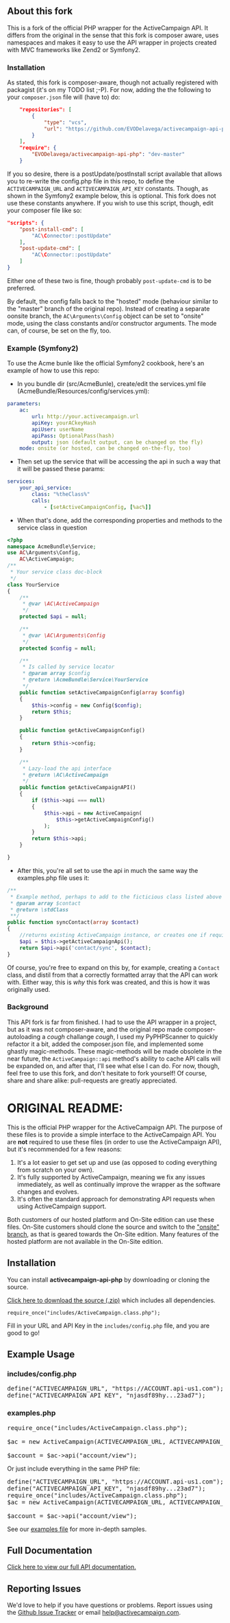 ## About this fork

This is a fork of the official PHP wrapper for the ActiveCampaign API. It differs from the original in the sense that this fork is composer aware, uses namespaces and makes it easy to use the API wrapper in projects created with MVC frameworks like Zend2 or Symfony2.

### Installation
As stated, this fork is composer-aware, though not actually registered with packagist (it's on my TODO list ;-P).
For now, adding the the following to your `composer.json` file will (have to) do:

```json
    "repositories": [
        {
            "type": "vcs",
            "url": "https://github.com/EVODelavega/activecampaign-api-php.git"
        }
    ],
    "require": {
        "EVODelavega/activecampaign-api-php": "dev-master"
    }
```

If you so desire, there is a postUpdate/postInstall script available that allows you to re-write the config.php file in this repo, to define the `ACTIVECAMPAIGN_URL` and `ACTIVECAMPAIGN_API_KEY` constants.
Though, as shown in the Symfony2 example below, this is optional. This fork does not use these constants anywhere.
If you wish to use this script, though, edit your composer file like so:

```json
"scripts": {
    "post-install-cmd": [
        "AC\Connector::postUpdate"
    ],
    "post-update-cmd": [
        "AC\Connector::postUpdate"
    ]
}
```
Either one of these two is fine, though probably `post-update-cmd` is to be preferred.

By default, the config falls back to the "hosted" mode (behaviour similar to the "master" branch of the original repo). Instead of creating a separate oonsite branch, the `AC\Arguments\Config` object can be set to "onsite" mode, using the class constants and/or constructor arguments.
The mode can, of course, be set on the fly, too.

### Example (Symfony2)
To use the Acme bunle like the official Symfony2 cookbook, here's an example of how to use this repo:

- In you bundle dir (src/AcmeBunle), create/edit the services.yml file (AcmeBundle/Resources/config/services.yml):

```yml
parameters:
    ac:
        url: http://your.activecampaign.url
        apiKey: yourACkeyHash
        apiUser: userName
        apiPass: OptionalPass(hash)
        output: json (default output, can be changed on the fly)
	mode: onsite (or hosted, can be changed on-the-fly, too)
```

- Then set up the service that will be accessing the api in such a way that it will be passed these params:

```yml
services:
    your_api_service:
        class: "%theClass%"
        calls:
            - [setActiveCampaignConfig, [%ac%]]
```

- When that's done, add the corresponding properties and methods to the service class in question

```php
<?php
namespace AcmeBundle\Service;
use AC\Arguments\Config,
    AC\ActiveCampaign;
/**
 * Your service class doc-block
 */
class YourService
{
    /**
     * @var \AC\ActiveCampaign
     */
    protected $api = null;

    /**
     * @var \AC\Arguments\Config
     */
    protected $config = null;

    /**
     * Is called by service locator
     * @param array $config
     * @return \AcmeBundle\Service\YourService
     */
    public function setActiveCampaignConfig(array $config)
    {
        $this->config = new Config($config);
        return $this;
    }

    public function getActiveCampaignConfig()
    {
        return $this->config;
    }

    /**
     * Lazy-load the api interface
     * @return \AC\ActiveCampaign
     */
    public function getActiveCampaignAPI()
    {
        if ($this->api === null)
        {
            $this->api = new ActiveCampaign(
                $this->getActiveCampaignConfig()
            );
        }
        return $this->api;
    }

}
```
- After this, you're all set to use the api in much the same way the examples.php file uses it:

```php
/**
 * Example method, perhaps to add to the ficticious class listed above
 * @param array $contact
 * @return \stdClass
 **/
public function syncContact(array $contact)
{
    //returns existing ActiveCampaign instance, or creates one if required
    $api = $this->getActiveCampaignApi();
    return $api->api('contact/sync', $contact);
}
```
Of course, you're free to expand on this by, for example, creating a `Contact` class, and distil from that a correctly formatted array that the API can work with.
Either way, this is _why_ this fork was created, and this is how it was originally used.

### Background
This API fork is far from finished. I had to use the API wrapper in a project, but as it was not composer-aware, and the original repo made composer-autoloading a *cough* challange *cough*, I used my PyPHPScanner to quickly refactor it a bit, added the composer.json file, and implemented some ghastly magic-methods.
These magic-methods will be made obsolete in the near future, the `ActiveCampaign::api` method's ability to cache API calls will be expanded on, and after that, I'll see what else I can do. For now, though, feel free to use this fork, and don't hesitate to fork yourself!
Of course, share and share alike: pull-requests are greatly appreciated.


# ORIGINAL README:

This is the official PHP wrapper for the ActiveCampaign API. The purpose of these files is to provide a simple interface to the ActiveCampaign API. You are **not** required to use these files (in order to use the ActiveCampaign API), but it's recommended for a few reasons:

1. It's a lot easier to get set up and use (as opposed to coding everything from scratch on your own).
2. It's fully supported by ActiveCampaign, meaning we fix any issues immediately, as well as continually improve the wrapper as the software changes and evolves.
3. It's often the standard approach for demonstrating API requests when using ActiveCampaign support.

Both customers of our hosted platform and On-Site edition can use these files. On-Site customers should clone the source and switch to the <a href="https://github.com/ActiveCampaign/activecampaign-api-php/tree/onsite">"onsite" branch</a>, as that is geared towards the On-Site edition. Many features of the hosted platform are not available in the On-Site edition.

## Installation

You can install **activecampaign-api-php** by downloading or cloning the source.

[Click here to download the source (.zip)](https://github.com/ActiveCampaign/activecampaign-api-php/zipball/master) which includes all dependencies.

`require_once("includes/ActiveCampaign.class.php");`

Fill in your URL and API Key in the `includes/config.php` file, and you are good to go!

## Example Usage

### includes/config.php

<pre>
define("ACTIVECAMPAIGN_URL", "https://ACCOUNT.api-us1.com");
define("ACTIVECAMPAIGN_API_KEY", "njasdf89hy...23ad7");
</pre>

### examples.php

<pre>
require_once("includes/ActiveCampaign.class.php");

$ac = new ActiveCampaign(ACTIVECAMPAIGN_URL, ACTIVECAMPAIGN_API_KEY);

$account = $ac->api("account/view");
</pre>

Or just include everything in the same PHP file:

<pre>
define("ACTIVECAMPAIGN_URL", "https://ACCOUNT.api-us1.com");
define("ACTIVECAMPAIGN_API_KEY", "njasdf89hy...23ad7");
require_once("includes/ActiveCampaign.class.php");
$ac = new ActiveCampaign(ACTIVECAMPAIGN_URL, ACTIVECAMPAIGN_API_KEY);

$account = $ac->api("account/view");
</pre>

See our [examples file](https://github.com/ActiveCampaign/activecampaign-api-php/blob/master/examples.php) for more in-depth samples.

## Full Documentation

[Click here to view our full API documentation.](http://activecampaign.com/api)

## Reporting Issues

We'd love to help if you have questions or problems. Report issues using the [Github Issue Tracker](https://github.com/ActiveCampaign/activecampaign-api-php/issues) or email help@activecampaign.com.
